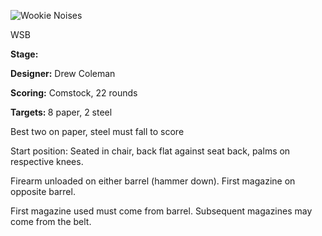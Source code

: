 ![Wookie Noises](https://github.com/bagellord/USPSA-Stages/blob/master/21-25%20rounds/Wookie%20Noises%20-%2022%20rounds%20-%20Comstock/wookie%20noises.png)

WSB

<b>Stage:</b> <wookie noises>

<b>Designer:</b> Drew Coleman

<b>Scoring:</b> Comstock, 22 rounds

<b>Targets: </b>8 paper, 2 steel

Best two on paper, steel must fall to score

Start position: Seated in chair, back flat against seat back, palms on respective knees.

Firearm unloaded on either barrel (hammer down). First magazine on opposite barrel.

First magazine used must come from barrel. Subsequent magazines may come from the belt.

